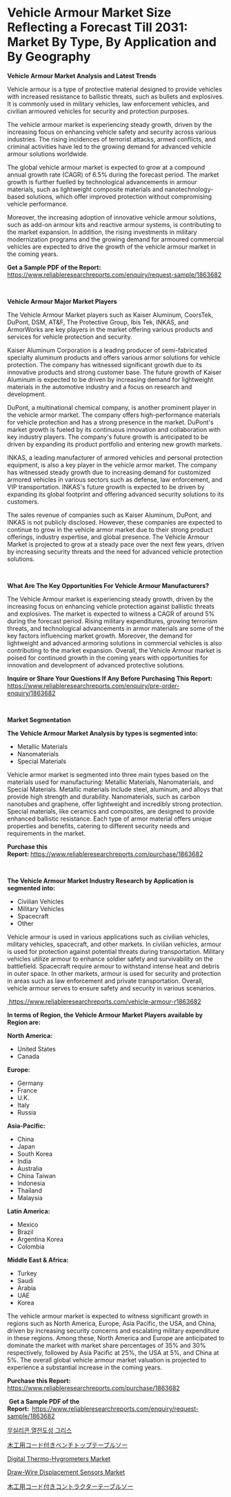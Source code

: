 <p><h1>Vehicle Armour Market Size Reflecting a Forecast Till 2031: Market By Type, By Application and By Geography</h1></p><p><strong>Vehicle Armour Market Analysis and Latest Trends</strong></p>
<p><p>Vehicle armour is a type of protective material designed to provide vehicles with increased resistance to ballistic threats, such as bullets and explosives. It is commonly used in military vehicles, law enforcement vehicles, and civilian armoured vehicles for security and protection purposes.</p><p>The vehicle armour market is experiencing steady growth, driven by the increasing focus on enhancing vehicle safety and security across various industries. The rising incidences of terrorist attacks, armed conflicts, and criminal activities have led to the growing demand for advanced vehicle armour solutions worldwide.</p><p>The global vehicle armour market is expected to grow at a compound annual growth rate (CAGR) of 6.5% during the forecast period. The market growth is further fuelled by technological advancements in armour materials, such as lightweight composite materials and nanotechnology-based solutions, which offer improved protection without compromising vehicle performance.</p><p>Moreover, the increasing adoption of innovative vehicle armour solutions, such as add-on armour kits and reactive armour systems, is contributing to the market expansion. In addition, the rising investments in military modernization programs and the growing demand for armoured commercial vehicles are expected to drive the growth of the vehicle armour market in the coming years.</p></p>
<p><strong>Get a Sample PDF of the Report:&nbsp;</strong> <a href="https://www.reliableresearchreports.com/enquiry/request-sample/1863682">https://www.reliableresearchreports.com/enquiry/request-sample/1863682</a></p>
<p>&nbsp;</p>
<p><strong>Vehicle Armour Major Market Players</strong></p>
<p><p>The Vehicle Armour Market players such as Kaiser Aluminum, CoorsTek, DuPont, DSM, AT&F, The Protective Group, Ibis Tek, INKAS, and ArmorWorks are key players in the market offering various products and services for vehicle protection and security. </p><p>Kaiser Aluminum Corporation is a leading producer of semi-fabricated specialty aluminum products and offers various armor solutions for vehicle protection. The company has witnessed significant growth due to its innovative products and strong customer base. The future growth of Kaiser Aluminum is expected to be driven by increasing demand for lightweight materials in the automotive industry and a focus on research and development.</p><p>DuPont, a multinational chemical company, is another prominent player in the vehicle armor market. The company offers high-performance materials for vehicle protection and has a strong presence in the market. DuPont's market growth is fueled by its continuous innovation and collaboration with key industry players. The company's future growth is anticipated to be driven by expanding its product portfolio and entering new growth markets.</p><p>INKAS, a leading manufacturer of armored vehicles and personal protection equipment, is also a key player in the vehicle armor market. The company has witnessed steady growth due to increasing demand for customized armored vehicles in various sectors such as defense, law enforcement, and VIP transportation. INKAS's future growth is expected to be driven by expanding its global footprint and offering advanced security solutions to its customers.</p><p>The sales revenue of companies such as Kaiser Aluminum, DuPont, and INKAS is not publicly disclosed. However, these companies are expected to continue to grow in the vehicle armor market due to their strong product offerings, industry expertise, and global presence. The Vehicle Armour Market is projected to grow at a steady pace over the next few years, driven by increasing security threats and the need for advanced vehicle protection solutions.</p></p>
<p>&nbsp;</p>
<p><strong>What Are The Key Opportunities For Vehicle Armour Manufacturers?</strong></p>
<p><p>The Vehicle Armour market is experiencing steady growth, driven by the increasing focus on enhancing vehicle protection against ballistic threats and explosives. The market is expected to witness a CAGR of around 5% during the forecast period. Rising military expenditures, growing terrorism threats, and technological advancements in armor materials are some of the key factors influencing market growth. Moreover, the demand for lightweight and advanced armoring solutions in commercial vehicles is also contributing to the market expansion. Overall, the Vehicle Armour market is poised for continued growth in the coming years with opportunities for innovation and development of advanced protective solutions.</p></p>
<p><strong>Inquire or Share Your Questions If Any Before Purchasing This Report:</strong> <a href="https://www.reliableresearchreports.com/enquiry/pre-order-enquiry/1863682">https://www.reliableresearchreports.com/enquiry/pre-order-enquiry/1863682</a></p>
<p>&nbsp;</p>
<p><strong>Market Segmentation</strong></p>
<p><strong>The Vehicle Armour Market Analysis by types is segmented into:</strong></p>
<p><ul><li>Metallic Materials</li><li>Nanomaterials</li><li>Special Materials</li></ul></p>
<p><p>Vehicle armor market is segmented into three main types based on the materials used for manufacturing: Metallic Materials, Nanomaterials, and Special Materials. Metallic materials include steel, aluminum, and alloys that provide high strength and durability. Nanomaterials, such as carbon nanotubes and graphene, offer lightweight and incredibly strong protection. Special materials, like ceramics and composites, are designed to provide enhanced ballistic resistance. Each type of armor material offers unique properties and benefits, catering to different security needs and requirements in the market.</p></p>
<p><strong>Purchase this Report:&nbsp;</strong><a href="https://www.reliableresearchreports.com/purchase/1863682">https://www.reliableresearchreports.com/purchase/1863682</a></p>
<p>&nbsp;</p>
<p><strong>The Vehicle Armour Market Industry Research by Application is segmented into:</strong></p>
<p><ul><li>Civilian Vehicles</li><li>Military Vehicles</li><li>Spacecraft</li><li>Other</li></ul></p>
<p><p>Vehicle armour is used in various applications such as civilian vehicles, military vehicles, spacecraft, and other markets. In civilian vehicles, armour is used for protection against potential threats during transportation. Military vehicles utilize armour to enhance soldier safety and survivability on the battlefield. Spacecraft require armour to withstand intense heat and debris in outer space. In other markets, armour is used for security and protection in areas such as law enforcement and private transportation. Overall, vehicle armour serves to ensure safety and security in various scenarios.</p></p>
<p><a href="https://www.reliableresearchreports.com/vehicle-armour-r1863682">&nbsp;https://www.reliableresearchreports.com/vehicle-armour-r1863682</a></p>
<p><strong>In terms of Region, the Vehicle Armour Market Players available by Region are:</strong></p>
<p>
    <p> <strong> North America: </strong>
        <ul>
            <li>United States</li>
            <li>Canada</li>
        </ul>
        </p> 
    <p> <strong> Europe: </strong>
        <ul>
            <li>Germany</li>
            <li>France</li>
            <li>U.K.</li>
            <li>Italy</li>
            <li>Russia</li>
        </ul>
        </p> 
    <p> <strong> Asia-Pacific: </strong>
        <ul>
            <li>China</li>
            <li>Japan</li>
            <li>South Korea</li>
            <li>India</li>
            <li>Australia</li>
            <li>China Taiwan</li>
            <li>Indonesia</li>
            <li>Thailand</li>
            <li>Malaysia</li>
        </ul>
        </p> 
    <p> <strong> Latin America: </strong>
        <ul>
            <li>Mexico</li>
            <li>Brazil</li>
            <li>Argentina Korea</li>
            <li>Colombia</li>
        </ul>
        </p> 
    <p> <strong> Middle East & Africa: </strong>
        <ul>
            <li>Turkey</li>
            <li>Saudi</li>
            <li>Arabia</li>
            <li>UAE</li>
            <li>Korea</li>
        </ul>
    </p>
    </p>
<p><p>The vehicle armour market is expected to witness significant growth in regions such as North America, Europe, Asia Pacific, the USA, and China, driven by increasing security concerns and escalating military expenditure in these regions. Among these, North America and Europe are anticipated to dominate the market with market share percentages of 35% and 30% respectively, followed by Asia Pacific at 25%, the USA at 5%, and China at 5%. The overall global vehicle armour market valuation is projected to experience a substantial increase in the coming years.</p></p>
<p><strong>Purchase this Report: </strong><a href="https://www.reliableresearchreports.com/purchase/1863682">https://www.reliableresearchreports.com/purchase/1863682</a></p>
<p>&nbsp;<strong>Get a Sample PDF of the Report:&nbsp;&nbsp;</strong><a href="https://www.reliableresearchreports.com/enquiry/request-sample/1863682">https://www.reliableresearchreports.com/enquiry/request-sample/1863682</a></p>
<p><strong></strong></p>
<p><p><a href="https://github.com/jimahmed0511/Market-Research-Report-List-1/blob/main/2902764113701.md">무실리콘 열전도성 그리스</a></p><p><a href="https://github.com/JoanaNitzsche/Market-Research-Report-List-1/blob/main/5459754121747.md">木工用コード付きベンチトップテーブルソー</a></p><p><a href="https://github.com/mancsybtousav/Market-Research-Report-List-2/blob/main/digital-thermo-hygrometers-market.md">Digital Thermo-Hygrometers Market</a></p><p><a href="https://github.com/maudAbbott7/Market-Research-Report-List-1/blob/main/draw-wire-displacement-sensors-market.md">Draw-Wire Displacement Sensors Market</a></p><p><a href="https://github.com/LenoraKris2023/Market-Research-Report-List-1/blob/main/6341164121746.md">木工用コード付きコントラクターテーブルソー</a></p></p>